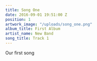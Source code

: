 ```yaml
---
title: Song One
date: 2016-09-01 19:51:00 Z
position: 1
artwork_image: "/uploads/song_one.png"
album_title: First Album
artist_name: New Band
song_title: Track 1
---
```


Our first song